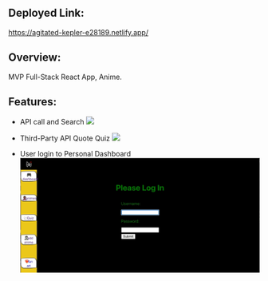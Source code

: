 ## **Deployed Link**:
https://agitated-kepler-e28189.netlify.app/


## **Overview**:

MVP Full-Stack React App, Anime. 



## **Features**:

 * API call and Search
 ![](animelist.gif)
 
 
 * Third-Party API Quote Quiz
![](AnimeQuiz.gif)
 
 
 
 * User login to Personal Dashboard
 ![](animelogin.gif)
